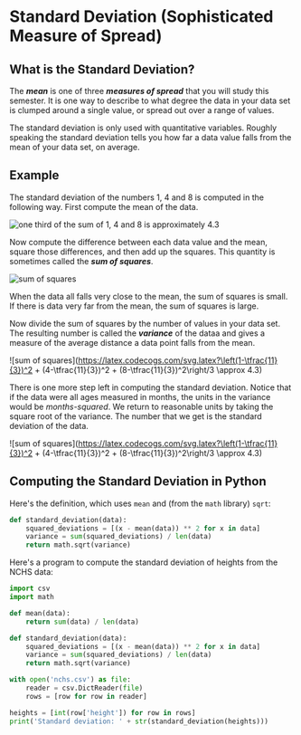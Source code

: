 # Standard Deviation (Sophisticated Measure of Spread)

## What is the Standard Deviation?

The ***mean*** is one of three ***measures of spread*** that you will study this semester.  It is one way to describe to what degree the data in your data set is clumped around a single value, or spread out over a range of values. 

The standard deviation is only used with quantitative variables.  Roughly speaking the standard deviation tells you how far a data value falls from the mean of your data set, on average. 

## Example

The standard deviation of the numbers 1, 4 and 8 is computed in the following way.  First compute the mean of the data.

![one third of the sum of 1, 4 and 8 is approximately 4.3](https://latex.codecogs.com/svg.latex?\tfrac{1}{3}(1+4+8)=\frac{11}{3})

Now compute the difference between each data value and the mean, square those differences, and then add up the squares.  This quantity is sometimes called the ***sum of squares***.


![sum of squares](https://latex.codecogs.com/svg.latex?(1-\tfrac{11}{3})^2&plus;(4-\tfrac{11}{3})^2&plus;(8-\tfrac{11}{3})^2=26.0)

When the data all falls very close to the mean, the sum of squares is small.  If there is data very far from the mean, the sum of squares is large.  

Now divide the sum of squares by the number of values in your data set.  The resulting number is called the ***variance*** of the dataa and gives a measure of the average distance a data point falls from the mean. 


![sum of squares](https://latex.codecogs.com/svg.latex?\left(1-\tfrac{11}{3})^2 + (4-\tfrac{11}{3})^2  + (8-\tfrac{11}{3})^2\right/3 \approx 4.3)

There is one more step left in computing the standard deviation. Notice that if the data were all ages measured in months, the units in the variance would be *months-squared*.  We return to reasonable units by taking the square root of the variance.  The number that we get is the standard deviation of the data.


![sum of squares](https://latex.codecogs.com/svg.latex?\left(1-\tfrac{11}{3})^2 + (4-\tfrac{11}{3})^2  + (8-\tfrac{11}{3})^2\right/3 \approx 4.3)


## Computing the Standard Deviation in Python

Here's the definition, which uses `mean` and (from the `math` library) `sqrt`:

<!--standard_deviation.py-->
```python
def standard_deviation(data):
    squared_deviations = [(x - mean(data)) ** 2 for x in data]
    variance = sum(squared_deviations) / len(data)
    return math.sqrt(variance)
```

Here's a program to compute the standard deviation of heights from the NCHS data:

<!--heights_stddev.py-->
```python
import csv
import math

def mean(data):
    return sum(data) / len(data)

def standard_deviation(data):
    squared_deviations = [(x - mean(data)) ** 2 for x in data]
    variance = sum(squared_deviations) / len(data)
    return math.sqrt(variance)

with open('nchs.csv') as file:
    reader = csv.DictReader(file)
    rows = [row for row in reader]

heights = [int(row['height']) for row in rows]
print('Standard deviation: ' + str(standard_deviation(heights)))
```

